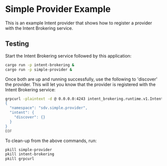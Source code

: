 # Simple Provider Example

This is an example Intent provider that shows how to register a provider with the Intent Brokering service.

## Testing

Start the Intent Brokering service followed by this application:

```bash
cargo run -p intent-brokering &
cargo run -p simple-provider &
```

Once both are up and running successfully, use the following to 'discover'
the provider. This will let you know that the provider is registered with the Intent Brokering service:

```bash
grpcurl -plaintext -d @ 0.0.0.0:4243 intent_brokering.runtime.v1.IntentBrokeringService/Fulfill <<EOF
{
  "namespace": "sdv.simple.provider",
  "intent": {
    "discover": {}
  }
}
EOF
```

To clean-up from the above commands, run:

```bash
pkill simple-provider
pkill intent-brokering
pkill grpcurl
```
